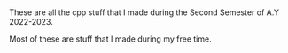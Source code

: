 # 
These are all the cpp stuff that I made during the Second Semester of A.Y 2022-2023.

Most of these are stuff that I made during my free time.
